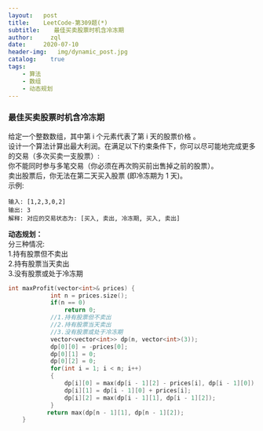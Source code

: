 ```yaml
---
layout:   post
title:    LeetCode-第309题(*)
subtitle:    最佳买卖股票时机含冷冻期
author:     zql
date:     2020-07-10
header-img:   img/dynamic_post.jpg
catalog:    true
tags:
    - 算法
    - 数组
    - 动态规划
---
```

### 最佳买卖股票时机含冷冻期  
给定一个整数数组，其中第 i 个元素代表了第 i 天的股票价格 。  
设计一个算法计算出最大利润。在满足以下约束条件下，你可以尽可能地完成更多的交易（多次买卖一支股票）:  
你不能同时参与多笔交易（你必须在再次购买前出售掉之前的股票）。  
卖出股票后，你无法在第二天买入股票 (即冷冻期为 1 天)。  
示例:  
```
输入: [1,2,3,0,2]
输出: 3 
解释: 对应的交易状态为: [买入, 卖出, 冷冻期, 买入, 卖出]
```
**动态规划：**  
分三种情况:  
1.持有股票但不卖出  
2.持有股票当天卖出  
3.没有股票或处于冷冻期  
```c++
int maxProfit(vector<int>& prices) {
            int n = prices.size();
            if(n == 0)
                return 0;
            //1.持有股票但不卖出
            //2.持有股票当天卖出
            //3.没有股票或处于冷冻期
            vector<vector<int>> dp(n, vector<int>(3));
            dp[0][0] = -prices[0];
            dp[0][1] = 0;
            dp[0][2] = 0;
            for(int i = 1; i < n; i++)
            {
                dp[i][0] = max(dp[i - 1][2] - prices[i], dp[i - 1][0]);
                dp[i][1] = dp[i - 1][0] + prices[i];
                dp[i][2] = max(dp[i - 1][1], dp[i - 1][2]);
            }
           return max(dp[n - 1][1], dp[n - 1][2]);
    }
```
